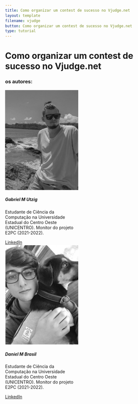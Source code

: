 ```yaml
---
title: Como organizar um contest de sucesso no Vjudge.net
layout: template
filename: vjudge
button: Como organizar um contest de sucesso no Vjudge.net
type: tutorial
---
```

# Como organizar um contest de sucesso no Vjudge.net

### os autores:
<div class="row">
  <div class="col-sm-6">
    <div class="card" style="width: 15rem;">
      <img class="card-img-top" src="/assets/images/tutoriais/vjudge/gabriel.png" alt="Card image cap">
      <div class="card-body">
        <h5 class="card-title">Gabriel M Utzig</h5>
        <p class="card-text">Estudante de Ciência da Computação na Universidade Estadual do Centro Oeste (UNICENTRO).  Monitor do projeto E2PC (2021-2022).</p>
        <a href="https://www.linkedin.com/in/gabriel-utzig/" class="btn btn-primary"><i class="fa fa-linkedin"></i> LinkedIn</a>
      </div>
    </div>
  </div>
  <div class="col-sm-6">
    <div class="card" style="width: 15rem;">
      <img class="card-img-top" src="/assets/images/tutoriais/vjudge/daniel.png" alt="Card image cap">
      <div class="card-body">
        <h5 class="card-title">Daniel M Brasil</h5>
        <p class="card-text">Estudante de Ciência da Computação na Universidade Estadual do Centro Oeste (UNICENTRO).  Monitor do projeto E2PC (2021-2022).</p>
        <a href="https://www.linkedin.com/in/danielmbrasil/" class="btn btn-primary"><i class="fa fa-linkedin"></i> LinkedIn</a>
      </div>
    </div>
  </div>
</div>
